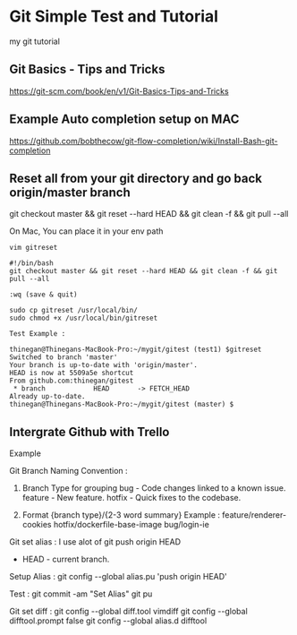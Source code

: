 # Git Simple Test and Tutorial
my git tutorial

## Git Basics - Tips and Tricks
https://git-scm.com/book/en/v1/Git-Basics-Tips-and-Tricks

## Example Auto completion setup on MAC
https://github.com/bobthecow/git-flow-completion/wiki/Install-Bash-git-completion

## Reset all from your git directory and go back origin/master branch
git checkout master && git reset --hard HEAD && git clean -f && git pull --all

On Mac, You can place it in your env path

```
vim gitreset

#!/bin/bash
git checkout master && git reset --hard HEAD && git clean -f && git pull --all

:wq (save & quit)

sudo cp gitreset /usr/local/bin/
sudo chmod +x /usr/local/bin/gitreset

Test Example :

thinegan@Thinegans-MacBook-Pro:~/mygit/gitest (test1) $gitreset 
Switched to branch 'master'
Your branch is up-to-date with 'origin/master'.
HEAD is now at 5509a5e shortcut
From github.com:thinegan/gitest
 * branch            HEAD       -> FETCH_HEAD
Already up-to-date.
thinegan@Thinegans-MacBook-Pro:~/mygit/gitest (master) $

```

## Intergrate Github with Trello
Example

Git Branch Naming Convention :

1. Branch Type for grouping
bug       - Code changes linked to a known issue.
feature   - New feature.
hotfix    - Quick fixes to the codebase.

2. Format
{branch type}/{2-3 word summary}
Example :
feature/renderer-cookies
hotfix/dockerfile-base-image
bug/login-ie


Git set alias :
I use alot of git push origin HEAD
* HEAD - current branch.

Setup Alias :
git config --global alias.pu 'push origin HEAD'

Test :
git commit -am "Set Alias"
git pu

Git set diff :
git config --global diff.tool vimdiff
git config --global difftool.prompt false
git config --global alias.d difftool

